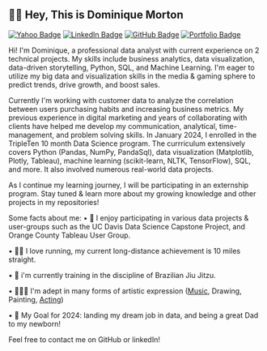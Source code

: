 ## 👋🏾 Hey, This is Dominique Morton

[![Yahoo Badge](https://img.shields.io/badge/-d.morton14@yahoo.com-purple?style=flat&logo=Gmail&logoColor=white&link=mailto:d.morton14@yahoo.com)](mailto:d.morton14@yahoo.com)
[![LinkedIn Badge](https://img.shields.io/badge/dominiquemorton-blue?style=flat&logo=Linkedin&logoColor=white&link=https://www.linkedin.com/in/dominiquemorton/)](https://www.linkedin.com/in/dominiquemorton/)
[![GitHub Badge](https://img.shields.io/badge/dominique--morton-grey?style=flat&logo=github&logoColor=white&link=https://github.com/dominique--morton/)](https://github.com/dominique-morton/)
[![Portfolio Badge](https://img.shields.io/badge/portfolio-web-blue?style=flat&link=https://github.com/dominique-morton/-Data-Projects-TripleTen-/)](https://github.com/dominique-morton/-Data-Projects-TripleTen-/)

Hi! I'm Dominique, a professional data analyst with current experience on 2 technical projects. My skills include business analytics, data visualization, data-driven storytelling, Python, SQL, and Machine Learning. I'm eager to utilize my big data and visualization skills in the media & gaming sphere to predict trends, drive growth, and boost sales.

Currently I'm working with customer data to analyze the correlation between users purchasing habits and increasing business metrics. My previous experience in digital marketing and years of collaborating with clients have helped me develop my communication, analytical, time-management, and problem solving skills. In January 2024, I enrolled in the TripleTen 10 month Data Science program. The currriculum extensively covers Python (Pandas, NumPy, PandaSql), data visualization (Matplotlib, Plotly, Tableau), machine learning (scikit-learn, NLTK, TensorFlow), SQL, and more. It also involved numerous real-world data projects. 

As I continue my learning journey, I will be participating in an externship program. Stay tuned & learn more about my growing knowledge and other projects in my repositories!

Some facts about me:
• 👀 I enjoy participating in various data projects & user-groups such as the UC Davis Data Science Capstone Project, and Orange County Tableau User Group.

• 🏃🏾 I love running, my current long-distance achievement is 10 miles straight.

• 🥋 i'm currently training in the discipline of Brazilian Jiu Jitzu.

• 🧑🏾‍🎨 I'm adept in many forms of artistic expression ([Music](https://open.spotify.com/artist/3KKWEnjscGCpUVDSRAlzNt?si=iodDf9UgQbe4--_ko7xHqA), Drawing, Painting, [Acting](https://www.imdb.com/name/nm7397313/?ref_=ext_shr_lnk))

• 🎯 My Goal for 2024: landing my dream job in data, and being a great Dad to my newborn!

Feel free to contact me on GitHub or linkedIn!




<!---
dominique-morton/dominique-morton is a ✨ special ✨ repository because its `README.md` (this file) appears on your GitHub profile.
You can click the Preview link to take a look at your changes.
--->
